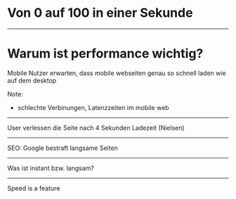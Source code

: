 # Von 0 auf 100 in einer Sekunde

<!-- .slide: data-background="assets/speed.jpg" -->

----

# Warum ist performance wichtig?

Mobile Nutzer erwarten, dass mobile webseiten genau so schnell laden wie auf dem desktop

Note:
- schlechte Verbinungen, Latenzzeiten im mobile web

---

User verlessen die Seite nach 4 Sekunden Ladezeit (Nielsen)

---

SEO: Google bestraft langsame Seiten

---

Was ist instant bzw. langsam?

---

Speed is a feature